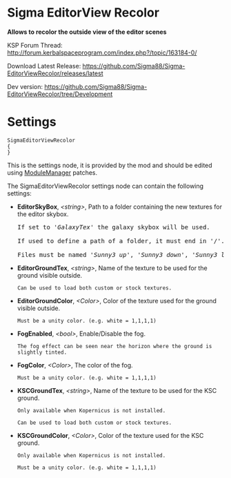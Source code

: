 # Sigma EditorView Recolor


**Allows to recolor the outside view of the editor scenes**


KSP Forum Thread: http://forum.kerbalspaceprogram.com/index.php?/topic/163184-0/

Download Latest Release: https://github.com/Sigma88/Sigma-EditorViewRecolor/releases/latest

Dev version: https://github.com/Sigma88/Sigma-EditorViewRecolor/tree/Development


# Settings

```
SigmaEditorViewRecolor
{
}
```
This is the settings node, it is provided by the mod and should be edited using
[ModuleManager](http://forum.kerbalspaceprogram.com/index.php?/topic/50533-0/) patches.

The SigmaEditorViewRecolor settings node can contain the following settings:

  - **EditorSkyBox**, *\<string\>*, Path to a folder containing the new textures for the editor skybox.
    
    <pre>
    If set to '<i>GalaxyTex</i>' the galaxy skybox will be used.
    
    If used to define a path of a folder, it must end in '/'.
    
    Files must be named '<i>Sunny3_up</i>', '<i>Sunny3_down</i>', '<i>Sunny3_left</i>', '<i>Sunny3_right</i>', '<i>Sunny3_front</i>', '<i>Sunny3_back</i>'.
    </pre>
    
  - **EditorGroundTex**, *\<string\>*, Name of the texture to be used for the ground visible outside.
		
    ```
    Can be used to load both custom or stock textures.
    ```
    
  - **EditorGroundColor**, *\<Color\>*, Color of the texture used for the ground visible outside.
		
    ```
    Must be a unity color. (e.g. white = 1,1,1,1)
    ```
    
  - **FogEnabled**, *\<bool\>*, Enable/Disable the fog.
		
    ```
    The fog effect can be seen near the horizon where the ground is slightly tinted.
    ```
    
  - **FogColor**, *\<Color\>*, The color of the fog.
		
    ```
    Must be a unity color. (e.g. white = 1,1,1,1)
    ```
    
  - **KSCGroundTex**, *\<string\>*, Name of the texture to be used for the KSC ground.
		
    ```
    Only available when Kopernicus is not installed.
    
    Can be used to load both custom or stock textures.
    ```
    
  - **KSCGroundColor**, *\<Color\>*, Color of the texture used for the KSC ground.
		
    ```
    Only available when Kopernicus is not installed.
    
    Must be a unity color. (e.g. white = 1,1,1,1)
    ```
